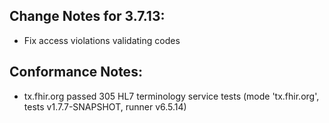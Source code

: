 ## Change Notes for 3.7.13:

* Fix access violations validating codes

## Conformance Notes:

* tx.fhir.org passed 305 HL7 terminology service tests (mode 'tx.fhir.org', tests v1.7.7-SNAPSHOT, runner v6.5.14)
